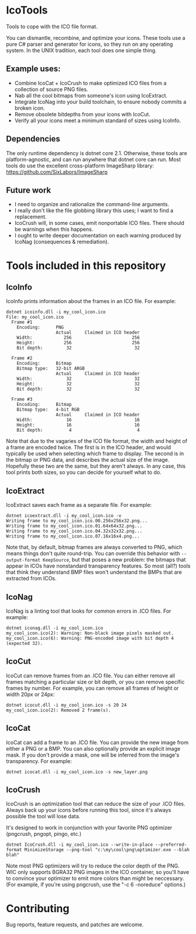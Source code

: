 # IcoTools
Tools to cope with the ICO file format.

You can dismantle, recombine, and optimize your icons.
These tools use a pure C# parser and generator for icons, so they run on any operating system.
In the UNIX tradition, each tool does one simple thing.

## Example uses:
 * Combine IcoCat + IcoCrush to make optimized ICO files from a collection of source PNG files.
 * Nab all the cool bitmaps from someone's icon using IcoExtract.
 * Integrate IcoNag into your build toolchain, to ensure nobody commits a broken icon.
 * Remove obsolete bitdepths from your icons with IcoCut.
 * Verify all your icons meet a minimum standard of sizes using IcoInfo.

## Dependencies
The only runtime dependency is dotnet core 2.1.
Otherwise, these tools are platform-agnostic, and can run anywhere that dotnet core can run.
Most tools do use the excellent cross-platform ImageSharp library: https://github.com/SixLabors/ImageSharp

## Future work
* I need to organize and rationalize the command-line arguments.
* I really don't like the file globbing library this uses; I want to find a replacement.
* IcoCrush will, in some cases, emit nonportable ICO files.  There should be warnings when this happens.
* I ought to write deeper documentation on each warning produced by IcoNag (consequences & remediation).

# Tools included in this repository

## IcoInfo

IcoInfo prints information about the frames in an ICO file.
For example:

    dotnet icoinfo.dll -i my_cool_icon.ico
    File: my_cool_icon.ico
      Frame #1
        Encoding:      PNG
                       Actual     Claimed in ICO header
        Width:            256                       256
        Height:           256                       256
        Bit depth:         32                        32
    
      Frame #2
        Encoding:      Bitmap
        Bitmap type:   32-bit ARGB
                       Actual     Claimed in ICO header
        Width:             32                        32
        Height:            32                        32
        Bit depth:         32                        32
    
      Frame #3
        Encoding:      Bitmap
        Bitmap type:   4-bit RGB
                       Actual     Claimed in ICO header
        Width:             16                        16
        Height:            16                        16
        Bit depth:          4                         4

Note that due to the vagaries of the ICO file format, the width and height of a frame are encoded twice.
The first is in the ICO header, and would typically be used when selecting which frame to display.
The second is in the bitmap or PNG data, and describes the actual size of the image.
Hopefully these two are the same, but they aren't always.
In any case, this tool prints both sizes, so you can decide for yourself what to do.

## IcoExtract

IcoExtract saves each frame as a separate file.
For example:

    dotnet icoextract.dll -i my_cool_icon.ico -v
    Writing frame to my_cool_icon.ico.00.256x256x32.png...
    Writing frame to my_cool_icon.ico.01.64x64x32.png...
    Writing frame to my_cool_icon.ico.04.32x32x32.png...
    Writing frame to my_cool_icon.ico.07.16x16x4.png...

Note that, by default, bitmap frames are always converted to PNG, which means things don't quite round-trip.
You can override this behavior with `--output-format KeepSource`, but that poses a new problem: the bitmaps that appear in ICOs have nonstandard transparency features.
So most (all?) tools that think they understand BMP files won't understand the BMPs that are extracted from ICOs.

## IcoNag

IcoNag is a linting tool that looks for common errors in .ICO files.
For example:

    dotnet iconag.dll -i my_cool_icon.ico
    my_cool_icon.ico(2): Warning: Non-black image pixels masked out.
    my_cool_icon.ico(6): Warning: PNG-encoded image with bit depth 4 (expected 32).

## IcoCut

IcoCut can remove frames from an .ICO file.
You can either remove all frames matching a particular size or bit depth, or you can remove specific frames by number.
For example, you can remove all frames of height or width 20px or 24px:

    dotnet icocut.dll -i my_cool_icon.ico -s 20 24
    my_cool_icon.ico(2): Removed 2 frame(s).

## IcoCat

IcoCat can add a frame to an .ICO file.
You can provide the new image from either a PNG or a BMP.
You can also optionally provide an explicit image mask.
If you don't provide a mask, one will be inferred from the image's transparency.
For example:

    dotnet icocat.dll -i my_cool_icon.ico -s new_layer.png

## IcoCrush

IcoCrush is an optimization tool that can reduce the size of your .ICO files.
Always back up your icons before running this tool, since it's always possible the tool will lose data.

It's designed to work in conjunction with your favorite PNG optimizer (pngcrush, pngopt, pingo, etc.)

    dotnet IcoCrush.dll -i my_cool_icon.ico --write-in-place --preferred-format MinimizeStorage --png-tool "c:\my\cool\png\optimizer.exe --blah blah"

Note most PNG optimizers will try to reduce the color depth of the PNG.
WIC only supports BGRA32 PNG images in the ICO container, so you'll have to convince your optimizer to emit more colors than might be neccessary.
(For example, if you're using pngcrush, use the "-c 6 -noreduce" options.)

# Contributing

Bug reports, feature requests, and patches are welcome.
